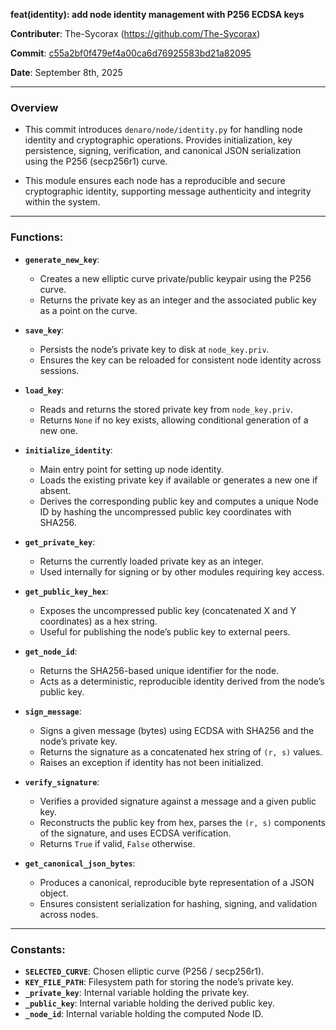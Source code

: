 **feat(identity): add node identity management with P256 ECDSA keys**

**Contributer**: The-Sycorax (https://github.com/The-Sycorax)

**Commit**: [c55a2bf0f479ef4a00ca6d76925583bd21a82095](https://github.com/The-Sycorax/denaro/commit/c55a2bf0f479ef4a00ca6d76925583bd21a82095)

**Date**: September 8th, 2025

---

### Overview
- This commit introduces `denaro/node/identity.py` for handling node identity and cryptographic operations. Provides initialization, key persistence, signing, verification, and canonical JSON serialization using the P256 (secp256r1) curve.
    
- This module ensures each node has a reproducible and secure cryptographic identity, supporting message authenticity and integrity within the system.

---

### Functions:
- **`generate_new_key`**:  
  - Creates a new elliptic curve private/public keypair using the P256 curve.
  - Returns the private key as an integer and the associated public key as a point on the curve.

- **`save_key`**:  
  - Persists the node’s private key to disk at `node_key.priv`.  
  - Ensures the key can be reloaded for consistent node identity across sessions.

- **`load_key`**:  
  - Reads and returns the stored private key from `node_key.priv`.  
  - Returns `None` if no key exists, allowing conditional generation of a new one.

- **`initialize_identity`**:  
  - Main entry point for setting up node identity.  
  - Loads the existing private key if available or generates a new one if absent.  
  - Derives the corresponding public key and computes a unique Node ID by hashing the uncompressed public key coordinates with SHA256.

- **`get_private_key`**:  
  - Returns the currently loaded private key as an integer.  
  - Used internally for signing or by other modules requiring key access.

- **`get_public_key_hex`**:  
  - Exposes the uncompressed public key (concatenated X and Y coordinates) as a hex string.  
  - Useful for publishing the node’s public key to external peers.

- **`get_node_id`**:  
  - Returns the SHA256-based unique identifier for the node.  
  - Acts as a deterministic, reproducible identity derived from the node’s public key.

- **`sign_message`**:  
  - Signs a given message (bytes) using ECDSA with SHA256 and the node’s private key.  
  - Returns the signature as a concatenated hex string of `(r, s)` values.  
  - Raises an exception if identity has not been initialized.

- **`verify_signature`**:  
  - Verifies a provided signature against a message and a given public key.  
  - Reconstructs the public key from hex, parses the `(r, s)` components of the signature, and uses ECDSA verification.  
  - Returns `True` if valid, `False` otherwise.

- **`get_canonical_json_bytes`**:  
  - Produces a canonical, reproducible byte representation of a JSON object.  
  - Ensures consistent serialization for hashing, signing, and validation across nodes.

---

### Constants:
- **`SELECTED_CURVE`**: Chosen elliptic curve (P256 / secp256r1).  
- **`KEY_FILE_PATH`**: Filesystem path for storing the node’s private key.  
- **`_private_key`**: Internal variable holding the private key.  
- **`_public_key`**: Internal variable holding the derived public key.  
- **`_node_id`**: Internal variable holding the computed Node ID.
